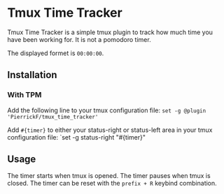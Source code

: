 # Tmux Time Tracker

Tmux Time Tracker is a simple tmux plugin to track how much time you have been working for.
It is not a pomodoro timer.

The displayed formet is `00:00:00`.

## Installation
### With TPM

Add the following line to your tmux configuration file:
`set -g @plugin 'PierrickF/tmux_time_tracker'`

Add `#{timer}` to either your status-right or status-left area
in your tmux configuration file:
`set -g status-right "#{timer}"

## Usage

The timer starts when tmux is opened.
The timer pauses when tmux is closed.
The timer can be reset with the `prefix + R` keybind combination.
